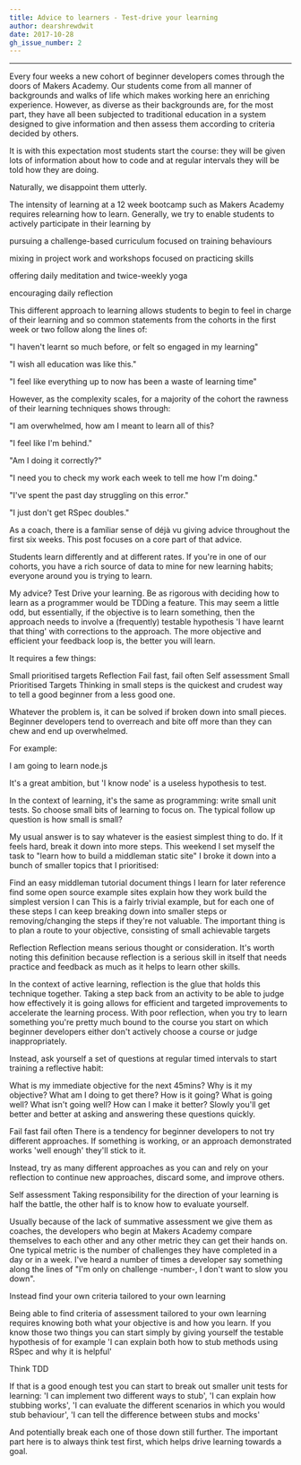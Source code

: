 ```yaml
---
title: Advice to learners - Test-drive your learning
author: dearshrewdwit
date: 2017-10-28
gh_issue_number: 2
---
```


___

Every four weeks a new cohort of beginner developers comes through the doors of Makers Academy. Our students come from all manner of backgrounds and walks of life which makes working here an enriching experience. However, as diverse as their backgrounds are, for the most part, they have all been subjected to traditional education in a system designed to give information and then assess them according to criteria decided by others.

It is with this expectation most students start the course: they will be given lots of information about how to code and at regular intervals they will be told how they are doing.

Naturally, we disappoint them utterly.

The intensity of learning at a 12 week bootcamp such as Makers Academy requires relearning how to learn. Generally, we try to enable students to actively participate in their learning by

pursuing a challenge-based curriculum focused on training behaviours

mixing in project work and workshops focused on practicing skills

offering daily meditation and twice-weekly yoga

encouraging daily reflection

This different approach to learning allows students to begin to feel in charge of their learning and so common statements from the cohorts in the first week or two follow along the lines of:

"I haven't learnt so much before, or felt so engaged in my learning"

"I wish all education was like this."

"I feel like everything up to now has been a waste of learning time"

However, as the complexity scales, for a majority of the cohort the rawness of their learning techniques shows through:

"I am overwhelmed, how am I meant to learn all of this?

"I feel like I'm behind."

"Am I doing it correctly?"

"I need you to check my work each week to tell me how I'm doing."

"I've spent the past day struggling on this error."

"I just don't get RSpec doubles."

As a coach, there is a familiar sense of déjà vu giving advice throughout the first six weeks. This post focuses on a core part of that advice.

Students learn differently and at different rates. If you're in one of our cohorts, you have a rich source of data to mine for new learning habits; everyone around you is trying to learn.

My advice? Test Drive your learning.
Be as rigorous with deciding how to learn as a programmer would be TDDing a feature. This may seem a little odd, but essentially, if the objective is to learn something, then the approach needs to involve a (frequently) testable hypothesis 'I have learnt that thing' with corrections to the approach. The more objective and efficient your feedback loop is, the better you will learn.

It requires a few things:

Small prioritised targets
Reflection
Fail fast, fail often
Self assessment
Small Prioritised Targets
Thinking in small steps is the quickest and crudest way to tell a good beginner from a less good one.

Whatever the problem is, it can be solved if broken down into small pieces. Beginner developers tend to overreach and bite off more than they can chew and end up overwhelmed.

For example:

I am going to learn node.js

It's a great ambition, but 'I know node' is a useless hypothesis to test.

In the context of learning, it's the same as programming: write small unit tests. So choose small bits of learning to focus on. The typical follow up question is how small is small?

My usual answer is to say whatever is the easiest simplest thing to do. If it feels hard, break it down into more steps. This weekend I set myself the task to "learn how to build a middleman static site" I broke it down into a bunch of smaller topics that I prioritised:

Find an easy middleman tutorial
document things I learn for later reference
find some open source example sites
explain how they work
build the simplest version I can
This is a fairly trivial example, but for each one of these steps I can keep breaking down into smaller steps or removing/changing the steps if they're not valuable. The important thing is to plan a route to your objective, consisting of small achievable targets

Reflection
Reflection means serious thought or consideration. It's worth noting this definition because reflection is a serious skill in itself that needs practice and feedback as much as it helps to learn other skills.

In the context of active learning, reflection is the glue that holds this technique together. Taking a step back from an activity to be able to judge how effectively it is going allows for efficient and targeted improvements to accelerate the learning process. With poor reflection, when you try to learn something you're pretty much bound to the course you start on which beginner developers either don't actively choose a course or judge inappropriately.

Instead, ask yourself a set of questions at regular timed intervals to start training a reflective habit:

What is my immediate objective for the next 45mins?
Why is it my objective?
What am I doing to get there?
How is it going?
What is going well?
What isn't going well?
How can I make it better?
Slowly you'll get better and better at asking and answering these questions quickly.

Fail fast fail often
There is a tendency for beginner developers to not try different approaches. If something is working, or an approach demonstrated works 'well enough' they'll stick to it.

Instead, try as many different approaches as you can and rely on your reflection to continue new approaches, discard some, and improve others.

Self assessment
Taking responsibility for the direction of your learning is half the battle, the other half is to know how to evaluate yourself.

Usually because of the lack of summative assessment we give them as coaches, the developers who begin at Makers Academy compare themselves to each other and any other metric they can get their hands on. One typical metric is the number of challenges they have completed in a day or in a week. I've heard a number of times a developer say something along the lines of "I'm only on challenge -number-, I don't want to slow you down".

Instead find your own criteria tailored to your own learning

Being able to find criteria of assessment tailored to your own learning requires knowing both what your objective is and how you learn. If you know those two things you can start simply by giving yourself the testable hypothesis of for example 'I can explain both how to stub methods using RSpec and why it is helpful'

Think TDD

If that is a good enough test you can start to break out smaller unit tests for learning: 'I can implement two different ways to stub', 'I can explain how stubbing works', 'I can evaluate the different scenarios in which you would stub behaviour', 'I can tell the difference between stubs and mocks'

And potentially break each one of those down still further. The important part here is to always think test first, which helps drive learning towards a goal.
